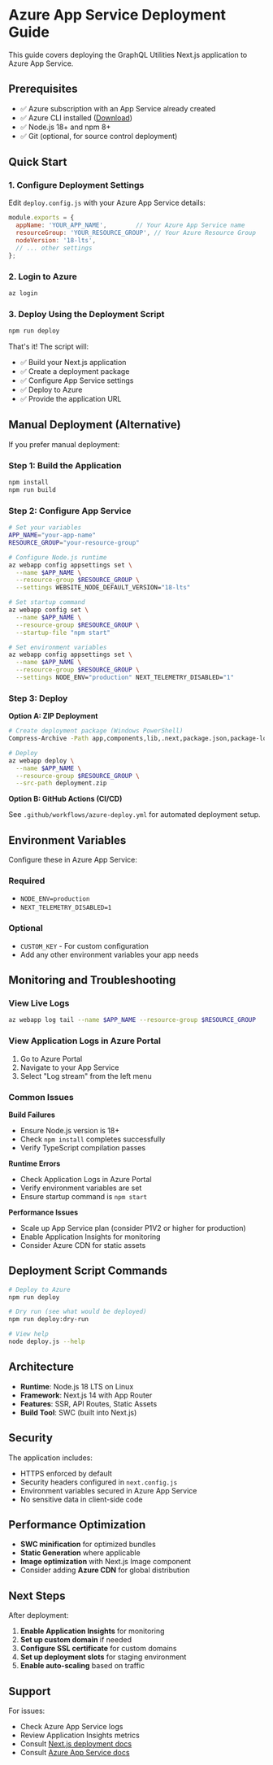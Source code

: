 # Azure App Service Deployment Guide

This guide covers deploying the GraphQL Utilities Next.js application to Azure App Service.

## Prerequisites

- ✅ Azure subscription with an App Service already created
- ✅ Azure CLI installed ([Download](https://docs.microsoft.com/en-us/cli/azure/install-azure-cli))
- ✅ Node.js 18+ and npm 8+
- ✅ Git (optional, for source control deployment)

## Quick Start

### 1. Configure Deployment Settings

Edit `deploy.config.js` with your Azure App Service details:

```javascript
module.exports = {
  appName: 'YOUR_APP_NAME',        // Your Azure App Service name
  resourceGroup: 'YOUR_RESOURCE_GROUP', // Your Azure Resource Group
  nodeVersion: '18-lts',
  // ... other settings
};
```

### 2. Login to Azure

```bash
az login
```

### 3. Deploy Using the Deployment Script

```bash
npm run deploy
```

That's it! The script will:
- ✅ Build your Next.js application
- ✅ Create a deployment package
- ✅ Configure App Service settings
- ✅ Deploy to Azure
- ✅ Provide the application URL

## Manual Deployment (Alternative)

If you prefer manual deployment:

### Step 1: Build the Application

```bash
npm install
npm run build
```

### Step 2: Configure App Service

```bash
# Set your variables
APP_NAME="your-app-name"
RESOURCE_GROUP="your-resource-group"

# Configure Node.js runtime
az webapp config appsettings set \
  --name $APP_NAME \
  --resource-group $RESOURCE_GROUP \
  --settings WEBSITE_NODE_DEFAULT_VERSION="18-lts"

# Set startup command
az webapp config set \
  --name $APP_NAME \
  --resource-group $RESOURCE_GROUP \
  --startup-file "npm start"

# Set environment variables
az webapp config appsettings set \
  --name $APP_NAME \
  --resource-group $RESOURCE_GROUP \
  --settings NODE_ENV="production" NEXT_TELEMETRY_DISABLED="1"
```

### Step 3: Deploy

**Option A: ZIP Deployment**

```bash
# Create deployment package (Windows PowerShell)
Compress-Archive -Path app,components,lib,.next,package.json,package-lock.json,next.config.js,tailwind.config.js,postcss.config.js,tsconfig.json -DestinationPath deployment.zip -Force

# Deploy
az webapp deploy \
  --name $APP_NAME \
  --resource-group $RESOURCE_GROUP \
  --src-path deployment.zip
```

**Option B: GitHub Actions (CI/CD)**

See `.github/workflows/azure-deploy.yml` for automated deployment setup.

## Environment Variables

Configure these in Azure App Service:

### Required
- `NODE_ENV=production`
- `NEXT_TELEMETRY_DISABLED=1`

### Optional
- `CUSTOM_KEY` - For custom configuration
- Add any other environment variables your app needs

## Monitoring and Troubleshooting

### View Live Logs

```bash
az webapp log tail --name $APP_NAME --resource-group $RESOURCE_GROUP
```

### View Application Logs in Azure Portal

1. Go to Azure Portal
2. Navigate to your App Service
3. Select "Log stream" from the left menu

### Common Issues

**Build Failures**
- Ensure Node.js version is 18+
- Check `npm install` completes successfully
- Verify TypeScript compilation passes

**Runtime Errors**
- Check Application Logs in Azure Portal
- Verify environment variables are set
- Ensure startup command is `npm start`

**Performance Issues**
- Scale up App Service plan (consider P1V2 or higher for production)
- Enable Application Insights for monitoring
- Consider Azure CDN for static assets

## Deployment Script Commands

```bash
# Deploy to Azure
npm run deploy

# Dry run (see what would be deployed)
npm run deploy:dry-run

# View help
node deploy.js --help
```

## Architecture

- **Runtime**: Node.js 18 LTS on Linux
- **Framework**: Next.js 14 with App Router
- **Features**: SSR, API Routes, Static Assets
- **Build Tool**: SWC (built into Next.js)

## Security

The application includes:
- HTTPS enforced by default
- Security headers configured in `next.config.js`
- Environment variables secured in Azure App Service
- No sensitive data in client-side code

## Performance Optimization

- **SWC minification** for optimized bundles
- **Static Generation** where applicable
- **Image optimization** with Next.js Image component
- Consider adding **Azure CDN** for global distribution

## Next Steps

After deployment:

1. **Enable Application Insights** for monitoring
2. **Set up custom domain** if needed
3. **Configure SSL certificate** for custom domains
4. **Set up deployment slots** for staging environment
5. **Enable auto-scaling** based on traffic

## Support

For issues:
- Check Azure App Service logs
- Review Application Insights metrics
- Consult [Next.js deployment docs](https://nextjs.org/docs/deployment)
- Consult [Azure App Service docs](https://docs.microsoft.com/en-us/azure/app-service/)
